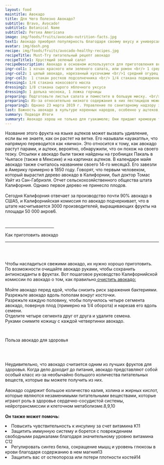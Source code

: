 ```yaml
---
layout: food
maintitle: Авокадо
title: Для Чего Полезно Авокадо?
subtitle: Bravo, Avocado! 
subtitle1: Botanical Name
subtitle2: Persea Americana
image: img/foods/fruits/avocado-nutrition-facts.jpg
text1: Авокадо приобрел популярность благодаря своему вкусу и универсальности. Гонсало Фернандес де Овьедо, историк группы испанских конкистадоров, впервые рассказал о дереве авокадо, которое приносило плоды той же формы, что и груши, но с кожурой, «похожей на масло, очень вкусной и вкусной». Его отчет был опубликован в «Sumario de la Natural Historia de las Indias» в 1526 году, но авокадо уже много лет используются в Мексике, Центральной Америке и Вест-Индии.
avatar: img/dash.png
recipe: img/foods/fruits/avocado-healthy-recipes.jpg
recipeTitle: Must-Try питательный рецепт авокадо
recipeTitle1: Хрустящий зеленый салат
recipeDescription: Авокадо в основном используется для приготовления вкусного гуакамоле, в который можно окунуть различные продукты. Однако вы также можете добавлять авокадо в желатин, тушеные блюда, шербет или даже смешивать с черным кофе, как это обычно делается на Яве.23 Вы также можете добавлять его в салаты, просто просто как в рецепте ниже
ingr-col1: 1 кочан красного или зеленого салата, или ромэн <br/> 1 средний помидор, мелко нарезанный
ingr-col2: 1 целый авокадо, нарезанный кусочками <br/>1 средний огурец
ingr-col3:  1 стакан ростков подсолнечника <br/> 1/4 стакана поджаренных кедровых орехов 
dressing1: 1/4 стакана кокосового масла
dressing2: 1/8 стакана сырого яблочного уксуса
dressing3: 1 долька чеснока, 1 ложка горчицы
preparing: Подготовьте листья салата и поместите в большую миску. <br/>Оставшиеся овощи нарезать и добавить в салат. <br/>Поджарьте кедровые орехи в сухой сковороде на среднем огне в течение четырех-пяти минут или пока они не подрумянятся. <br/>Взбейте вместе оливковое масло и уксус, добавьте измельченный чеснок, полейте салат и сразу подавайте. <br/><br/> На 4 порции. 
preparing1: Из-за относительно низкого содержания в них пестицидов можно покупать авокадо на обычных фермах. Фактически, они заняли первое место в рейтинге Clean Fifteen Рабочей группы по окружающей среде, который представляет собой список продуктов с самым низким содержанием пестицидов.
preparing2: Однако 23 марта 2019 г. Управление по санитарному надзору за качеством пищевых продуктов и медикаментов США отозвало авокадо от компании Henry Avocado Corporation из-за возможного заражения listeria monocytogenes. Хотя о случаях заболевания из-за зараженных авокадо не сообщалось, вам, возможно, придется быть очень осторожным. будьте осторожны и покупайте фрукты у органического фермера или уважаемого продавца. 
last: Важность авокадо в культуре коренных народов, особенно у ацтеков, выходит за рамки его роли в мире кулинарии. Испанские захватчики заметили, что авокадо давали люди своим правителям или использовали в качестве валюты для коммерческой торговли.
summary: Подводя Итоги 
summaryt: Авокадо хорош не только для гуакамоле; Они придают кремовую текстуру и восхитительный вкус супам, салатам и соусам. Они очень богаты необходимыми витаминами и минералами, включая клетчатку, витамины K, B5, B6 и C, фолиевую кислоту и калий, которые могут помочь улучшить ваше самочувствие-бытие.
---
```


<section class="mx-auto">
 <p class="text-indigo-900 text-xl pb-8">Название этого фрукта на языке ацтеков может вызвать удивление, если вы не знаете, как он растет на ветке. Его называли «ауакатль», что напрямую переводится как «яичко». Это относится к тому, как авокадо растут парами, и ацтеки, вероятно, обнаружили, что он похож на своего тезку. Отсылки к авокадо были также найдены на гробницах Пакаль в Чьяпасе (также в Мексике) и на картинах ацтеков. В календаре майя авокадо также считалось названием своего 14-го месяца3. Его завезли в Америку примерно в 1850 году. Говорят, что первым человеком, который вырастил дерево авокадо в Калифорнии, был доктор Томас Уайт из Сан-Габриэля. Отчет сельскохозяйственного общества штата Калифорния. Однако первое дерево не принесло плодов.
 <br/>
 <br/>
  Сегодня Калифорния отвечает за производство почти 90% авокадо в США5, и Калифорнийская комиссия по авокадо подчеркивает, что в штате насчитывается 3000 производителей, выращивающих фрукты на площади 50 000 акров6. 
 </p><br/>
 <hr style="width:10rem"/> <p class="text-center text-4xl font-extrabold text-red-700">
Как приготовить авокадо </p><hr/>
<br/>
 <br/>
  <p class="text-indigo-900 text-xl pb-8">
  Чтобы насладиться свежими авокадо, их нужно хорошо приготовить. По возможности очищайте авокадо руками, чтобы сохранить антиоксиданты в фруктах. Вот пошаговое руководство Калифорнийской комиссии по авокадо о том, как правильно<a class="text-blue-600" href=""> очистить авокадо: </a>
<br/>
    <br/>Мойте авокадо перед едой, чтобы снизить риск заражения бактериями.
    <br/>Разрежьте авокадо вдоль пополам вокруг косточки.
    <br/>Разрежьте каждую половину, чтобы получилось четыре сегмента авокадо, повернув плод (примерно на 1/4 оборота) и нарезав его вдоль семени.
    <br/>Отделите четыре сегмента друг от друга и удалите семена.
    <br/>Руками снимите кожицу с каждой четвертинки авокадо.
  </p><br/>
 <p class="text-center text-4xl font-extrabold text-red-700">
 Польза авокадо для здоровья</p>
<br/>
  <p class="text-indigo-900 text-xl pb-8">
 <br/>
  Неудивительно, что авокадо считается одним из лучших фруктов для здоровья. Когда дело доходит до питания, авокадо представляют собой особый класс из-за необычайно большого количества питательных веществ, которые вы можете получить из них.
<br/>
 <br/>
Авокадо содержит большое количество калия, холина и жирных кислот, которые являются незаменимыми питательными веществами, которые играют роль в здоровье сердечно-сосудистой системы, нейротрансмиссии и клеточном метаболизме.8,9,10
<br/>
<br/>
<strong> Он также может помочь:</strong></p>
<li class="text-indigo-900 text-xl pb-8">
Повысить чувствительность к инсулину за счет витамина K11</li>
      <li class="text-indigo-900 text-xl pb-8">
Защитить иммунную систему и борется с повреждением свободными радикалами благодаря значительному уровню витамина С12</li>
      <li class="text-indigo-900 text-xl pb-8">
Регулировать синтез белка, сокращение мышц и уровень глюкозы в крови благодаря содержанию в нем магния13</li>
      <li class="text-indigo-900 text-xl pb-8">
Защитить вас от остеопороза или потери плотности костей14 
    </li>
</section>

